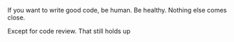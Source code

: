 If you want to write good code, be human. Be healthy. Nothing else comes close.

Except for code review. That still holds up